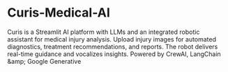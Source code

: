 # Curis-Medical-AI
Curis is a Streamlit AI platform with LLMs and an integrated robotic assistant for medical injury analysis. Upload injury images for automated diagnostics, treatment recommendations, and reports. The robot delivers real-time guidance and vocalizes insights. Powered by CrewAI, LangChain &amp;amp; Google Generative 
